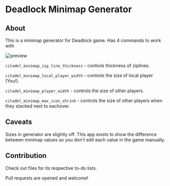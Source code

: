 # Deadlock Minimap Generator

## About

This is a minimap generator for Deadlock game. Has 4 commands to work with

![preview](./preview.png)

`citadel_minimap_zip_line_thickness` - controls thickness of ziplines.

`citadel_minimap_local_player_width` - controls the size of local player (You!).

`citadel_minimap_player_width` - controls the size of other players.

`citadel_minimap_max_icon_shrink` - controls the size of other players when they stacked next to eachover.

## Caveats

Sizes in generator are slightly off. This app exists to show the difference between minimap values so you don't edit each value in the game manually.

## Contribution

Check out files for its respective to-do lists. 

Pull requests are opened and welcome!